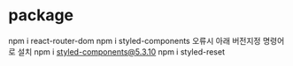# package

npm i react-router-dom
npm i styled-components 오류시 아래 버전지정 명령어로 설치
npm i styled-components@5.3.10
npm i styled-reset
